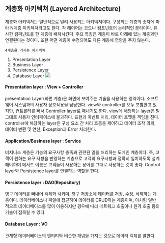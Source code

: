 ## 계층화 아키텍쳐 (Layered Architecture)

계층화 아키텍쳐는 일반적으로 널리 사용되는 아키텍쳐이다.
구성되는 계층의 숫자에 따라 N계층 아키텍쳐라고도 한다.
각 레이어는 코드나 컴포넌트의 논리적인 분리이다.
유사한 컴퍼넌트를 한 계층에 배치시킨다.
주요 특징은 계층이 바로 아래에 있는 계층과만 연결된다는 것이다.
또한 어떤 계층이 수정되어도 다른 계층에 영향을 주지 않는다.

`4계층을 가지는 아키텍쳐`
1. Presentation Layer
2. Business Layer
3. Persistence Layer
4. Database Layer
![](https://img1.daumcdn.net/thumb/R1280x0/?scode=mtistory2&fname=https%3A%2F%2Fblog.kakaocdn.net%2Fdn%2FcCRKOb%2FbtsbBcCJBQF%2FOxNSmHZAK3mzHQfZPrhKxk%2Fimg.jpg)
#### Presentation layer : View + Controller

presentation Layer(화면 계층)은 화면에 보여주는 기술을 사용하는 영역이다.
소프트웨어 시스템과의 사용자 상호작용을 담당한다.
view와 controller를 모두 포함한고 있지만, 컨트롤러를 빼서 Controller layer로 떼내기도 한다.
view에 해당하는 layer은 말 그대로 사용자 인터페이스에 불과하다.
표현과 이벤트 처리, 데이터 포맷을 책임을 진다.
controller에 해당하는 layer은 구성 요소 간 처리 흐름을 제어하고 데이터 조작 의뢰, 데이터 변환 및 연산, Exception과 Error 처리한다.

#### Application/Business layer : Service

비지니스 계층은 기능의 요구사항 충족과 관련된 일을 처리하는 도메인 계층이다.
즉, 고객이 원하는 요구 사항을 반영하는 계층으로 고객의 요구사항과 정확히 일치하도록 설계해야하며 메서드 이름은 고객들이 사용하는 용어를 그대로 사용하는 것이 좋다.
Control layer와 Persistence layer를 연결하는 역할을 한다.

#### Persistence layer : DAO(Repository)

영구 데이터를 빼내어 객체화 시키며, 영구 저장소에 데이터를 저장, 수정, 삭제하는 계층이다.
데이터베이스나 파일에 접근하여 데이터를 CRUD하는 계층이며, 이처럼 일반적으로 데이터베이스를 많이 이용하지만 경우에 따라 네트워크 호출이나 원격 호출 등의 기술이 접목될 수 있다.

#### Database Layer : VO

관계형 데이터베이스의 엔티티와 비슷한 개념을 가지는 것으로 데이터 객체를 말한다.